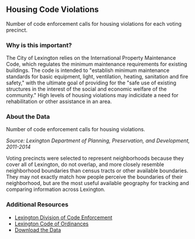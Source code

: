 ## Housing Code Violations
Number of code enforcement calls for housing violations for each voting precinct.

### Why is this important?
The City of Lexington relies on the International Property Maintenance Code, which regulates the minimum maintenance requirements for existing buildings. The code is intended to "establish minimum maintenance standards for basic equipment, light, ventilation, heating, sanitation and fire safety," with the ultimate goal of providing for the "safe use of existing structures in the interest of the social and economic welfare of the community." High levels of housing violations may indicidate a need for rehabilitation or other assistance in an area.

### About the Data
Number of code enforcement calls for housing violations.

_Source: Lexington Department of Planning, Preservation, and Development, 2011-2014_

Voting precincts were selected to represent neighborhoods because they cover all of Lexington, do not overlap, and more closely resemble neighborhood boundaries than census tracts or other available boundaries. They may not exactly match how people perceive the boundaries of their neighborhood, but are the most useful available geography for tracking and comparing information across Lexington. 

### Additional Resources
+ [Lexington Division of Code Enforcement](http://www.lexingtonky.gov/index.aspx?page=950)
+ [Lexington Code of Ordinances](https://library.municode.com/HTML/11163/level3/COOR_CH12HO_ARTIINGE.html#COOR_CH12HO_ARTIINGE_S12-4NUABLIRE#TOPTITLE)
+ [Download the Data](http://www.civicdata.com/dataset/lexington-code-enforcement-complaints/resource/ad346da7-ce88-4c77-a0e1-10ff09bb0622)
